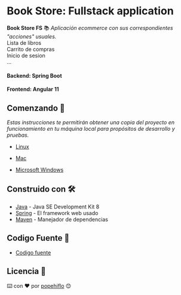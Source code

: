 # Book Store: Fullstack application
**Book Store FS** 📚
_Aplicación ecommerce con sus correspondientes "acciones" usuales._  
Lista de libros  
Carrito de compras  
Inicio de sesion  
...  

#### Backend: Spring Boot
#### Frontend: Angular 11

## Comenzando 🚀
_Estas instrucciones te permitirán obtener una copia del proyecto en funcionamiento en tu máquina local para propósitos de desarrollo y pruebas._

* [Linux](install-angular-tools/linux/install-linux.md)

* [Mac](install-angular-tools/mac/install-mac.md)

* [Microsoft Windows](install-angular-tools/ms-windows/install-ms-windows.md)

## Construido con 🛠️
* [Java](https://www.oracle.com/java/technologies/javase/javase-jdk8-downloads.html) - Java SE Development Kit 8
* [Spring](https://spring.io/) - El framework web usado
* [Maven](https://maven.apache.org/) - Manejador de dependencias



## Codigo Fuente 📁
* [Codigo fuente](codigo-fuente)

## Licencia 📄  
   
      
         
         

⌨️ con ❤️ por [popehiflo](https://github.com/popehiflo) 😊
